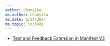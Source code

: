 ```yaml
---
author: ckanyika
ms.author: ckanyika
ms.date: 6/14/2024
ms.topic: include
---
```

    
- [Test and Feedback Extension in Manifest V3](#test-and-feedback-extension-in-manifest-v3)
